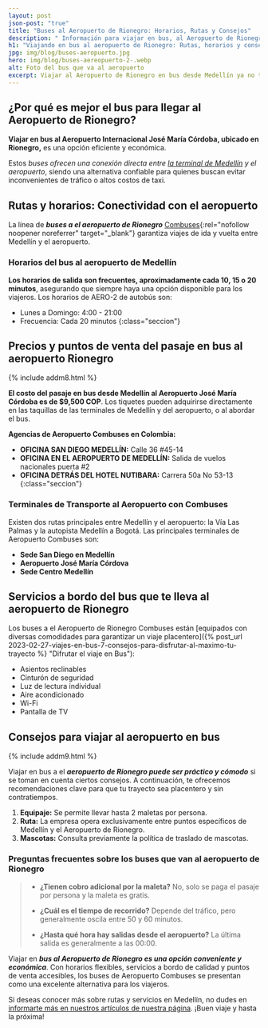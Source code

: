 ```yaml
---
layout: post
json-post: "true"
title: "Buses al Aeropuerto de Rionegro: Horarios, Rutas y Consejos"
description: " Información para viajar en bus, al Aeropuerto de Rionegro. Desde horarios hasta consejos prácticos, ¡para que puedas planificar tu viaje!"
h1: "Viajando en bus al aeropuerto de Rionegro: Rutas, horarios y consejos prácticos"
jpg: img/blog/buses-aeropuerto.jpg
hero: img/blog/buses-aereopuerto-2-.webp
alt: Foto del bus que va al aeropuerto
excerpt: Viajar al Aeropuerto de Rionegro en bus desde Medellín ya no tiene que ser un desafío. Con múltiples opciones de buses disponibles, puedes elegir la que mejor se adapte a tus necesidades y horarios.
---
```

## ¿Por qué es mejor el bus para llegar al Aeropuerto de Rionegro?

**Viajar en bus al Aeropuerto Internacional José María Córdoba, ubicado en Rionegro,** es una opción eficiente y económica.

Estos *buses ofrecen una conexión directa entre [la terminal de Medellín]({{'terminal-de-medellin'|relative_url}} "Terminal de transporte Medellín") y el aeropuerto*, siendo una alternativa confiable para quienes buscan evitar inconvenientes de tráfico o altos costos de taxi.

## Rutas y horarios: Conectividad con el aeropuerto

La línea de ***buses a el aeropuerto de Rionegro*** [Combuses](https://combusessa.com/){:rel="nofollow noopener noreferrer" target="_blank"} garantiza viajes de ida y vuelta entre Medellín y el aeropuerto.

### Horarios del bus al aeropuerto de Medellín

**Los horarios de salida son frecuentes, aproximadamente cada 10, 15 o 20 minutos**, asegurando que siempre haya una opción disponible para los viajeros. Los horarios de AERO-2 de autobús son:

* Lunes a Domingo: 4:00 - 21:00
* Frecuencia: Cada 20 minutos
{:class="seccion"}

## Precios y puntos de venta del pasaje en bus al aeropuerto Rionegro

{% include addm8.html %}

**El costo del pasaje en bus desde Medellín al Aeropuerto José María Córdoba es de $9,500 COP**. Los tiquetes pueden adquirirse directamente en las taquillas de las terminales de Medellín y del aeropuerto, o al abordar el bus.

**Agencias de Aeropuerto Combuses en Colombia:**

* **OFICINA SAN DIEGO MEDELLÍN:** Calle 36 #45-14
* **OFICINA EN EL AEROPUERTO DE MEDELLÍN:** Salida de vuelos nacionales puerta #2
* **OFICINA DETRÁS DEL HOTEL NUTIBARA:** Carrera 50a No 53-13
{:class="seccion"}

### Terminales de Transporte al Aeropuerto con Combuses

Existen dos rutas principales entre Medellín y el aeropuerto: la Vía Las Palmas y la autopista Medellín a Bogotá. Las principales terminales de Aeropuerto Combuses son:

* **Sede San Diego en Medellín**
* **Aeropuerto José María Córdova**
* **Sede Centro Medellín**

## Servicios a bordo del bus que te lleva al aeropuerto de Rionegro

Los buses a el Aeropuerto de Rionegro Combuses están [equipados con diversas comodidades para garantizar un viaje placentero]({% post_url 2023-02-27-viajes-en-bus-7-consejos-para-disfrutar-al-maximo-tu-trayecto %} "Difrutar el viaje en Bus"):

* Asientos reclinables
* Cinturón de seguridad
* Luz de lectura individual
* Aire acondicionado
* Wi-Fi
* Pantalla de TV

## Consejos para viajar al aeropuerto en bus

{% include addm9.html %}

Viajar en bus a el ***aeropuerto de Rionegro puede ser práctico y cómodo*** si se toman en cuenta ciertos consejos. A continuación, te ofrecemos recomendaciones clave para que tu trayecto sea placentero y sin contratiempos.

1. **Equipaje:** Se permite llevar hasta 2 maletas por persona.
2. **Ruta:** La empresa opera exclusivamente entre puntos específicos de Medellín y el Aeropuerto de Rionegro.
3. **Mascotas:** Consulta previamente la política de traslado de mascotas.

### Preguntas frecuentes sobre los buses que van al aeropuerto de Rionegro

>* **¿Tienen cobro adicional por la maleta?** No, solo se paga el pasaje por persona y la maleta es gratis.
>
>* **¿Cuál es el tiempo de recorrido?** Depende del tráfico, pero generalmente oscila entre 50 y 60 minutos.
>
>* **¿Hasta qué hora hay salidas desde el aeropuerto?** La última salida es generalmente a las 00:00.

Viajar en ***bus al Aeropuerto de Rionegro es una opción conveniente y económica***. Con horarios flexibles, servicios a bordo de calidad y puntos de venta accesibles, los buses de Aeropuerto Combuses se presentan como una excelente alternativa para los viajeros.

Si deseas conocer más sobre rutas y servicios en Medellín, no dudes en [informarte más en nuestros artículos de nuestra página]({{'img/blog'|relative_url}}). ¡Buen viaje y hasta la próxima!
